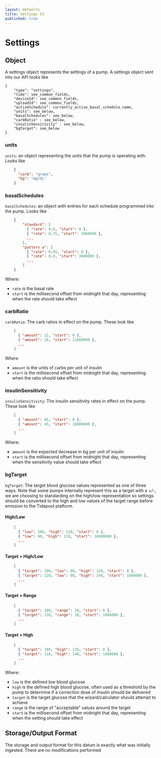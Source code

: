 ```yaml
---
layout: defaults
title: Settings V1
published: true
---
```

# Settings

## Object
A settings object represents the settings of a pump.  A settings object sent into our API looks like

~~~
{
    "type": "settings",
    "time": see_common_fields,
    "deviceId": see_common_fields,
    "uploadId": see_common_fields,
    "activeSchedule": currently_active_basal_schedule_name,
    "units": see_below,
    "basalSchedules": see_below,
    "carbRatio" : see_below,
    "insulinSensitivity" : see_below,
    "bgTarget": see_below
}
~~~

### units

`units`: an object representing the units that the pump is operating with.  Looks like

~~~json
    {
      "carb": "grams",
      "bg": "mg/dL"
    }
~~~

### basalSchedules

`basalSchedules`: an object with entries for each schedule programmed into the pump.  Looks like

~~~json
    {
        "standard": [
          { "rate": 0.8, "start": 0 },
          { "rate": 0.75, "start": 3600000 },
          ...
        ],
        "pattern a": [
          { "rate": 0.95, "start": 0 },
          { "rate": 0.9, "start": 3600000 },
          ...
        ]
    }
~~~

Where:

* `rate` is the basal rate
* `start` is the millisecond offset from midnight that day, representing when the rate should take effect

### carbRatio

`carbRatio`: The carb ratios in effect on the pump.  These look like

~~~json
    [
      { "amount": 12, "start": 0 },
      { "amount": 10, "start": 21600000 },
      ...
    ]
~~~

Where
* `amount` is the units of carbs per unit of insulin
* `start` is the millisecond offset from midnight that day, representing when the ratio should take effect

### insulinSensitivity

`insulinSensitivity`: The insulin sensitivity rates in effect on the pump.  These look like

~~~json
    [
      { "amount": 65, "start": 0 },
      { "amount": 45, "start": 18000000 },
      ...
    ]
~~~

Where:

* `amount` is the expected decrease in bg per unit of insulin
* `start` is the millisecond offset from midnight that day, representing when the sensitivity value should take effect

### bgTarget

`bgTarget`: The target blood glucose values represented as one of three ways.  Note that some pumps internally represent this as a target with a +/-, we are choosing to standarding on the high/low representation so settings should be converted to the high and low values of the target range before emission to the Tidepool platform.

#### High/Low
~~~json
    [
      { "low": 100, "high": 120, "start": 0 },
      { "low": 90, "high": 110, "start": 18000000 },
      ...
    ]
~~~

#### Target + High/Low
~~~json
    [
      { "target": 100, "low": 80, "high": 120, "start": 0 },
      { "target": 110, "low": 80, "high": 140, "start": 1800000 },
      ...
    ]
~~~

#### Target + Range
~~~json
    [
      { "target": 100, "range": 20, "start": 0 },
      { "target": 110, "range": 30, "start": 1800000 },
      ...
    ]
~~~

#### Target + High
~~~json
    [
      { "target": 100, "high": 120, "start": 0 },
      { "target": 110, "high": 140, "start": 1800000 },
      ...
    ]
~~~

Where:

* `low` is the defined low blood glucose
* `high` is the defined high blood glucose, often used as a threshold by the pump to determine if a correction dose of insulin should be delivered
* `target` is the target glucose that the wizard/calculator should attempt to achieve
* `range` is the range of "acceptable" values around the target
* `start` is the millisecond offset from midnight that day, representing when the setting should take effect

## Storage/Output Format

The storage and output format for this datum is exactly what was initially ingested.  There are no modifications performed